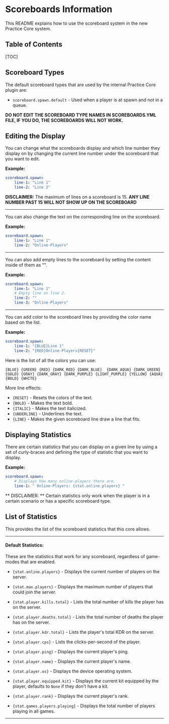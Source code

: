 # Scoreboards Information
This README explains how to use the scoreboard system in the new Practice Core system.

## Table of Contents
[TOC]

## Scoreboard Types
The default scoreboard types that are used by the internal Practice Core plugin are:

- `scoreboard.spawn.default` - Used when a  player is at spawn and not in a queue.

**DO NOT EDIT THE SCOREBOARD TYPE NAMES IN SCOREBOARDS.YML FILE, IF YOU DO, THE SCOREBOARDS WILL NOT WORK.**

## Editing the Display
You can change what the scoreboards display and which
line number they display on by changing the current line number under the scoreboard that you want to edit.

**Example:**
```yaml
scoreboard.spawn:
	line-1: "Line 1"
	line-2: "Line 2"
```

**DISCLAIMER:** The maximum of lines on a scoreboard is 15. **ANY LINE NUMBER PAST 15 WILL NOT SHOW UP ON THE SCOREBOARD**

 ---
You can also change the text on the corresponding line on the scoreboard.

**Example:**
```yaml
scoreboard.spawn:
	line-1: "Line 1"
	line-2: "Online-Players"
```

---
You can also add empty lines to the scoreboard by setting the content inside of them as "".

**Example:**
```yaml
scoreboard.spawn:
    line-1: "Line 1"
    # Empty line on line 2.
    line-2: ""
    line-3: "Online-Players"
```

---
You can add color to the scoreboard lines by providing the color name based on the list.

**Example:**
```yaml
scoreboard.spawn:
    line-1: "{BLUE}Line 1"
    line-2: "{RED}Online-Players{RESET}"
```
Here is the list of all the colors you can use:

`{BLUE} {GREEN} {RED} {DARK_RED} {DARK_BLUE} 
{DARK_AQUA} {DARK_GREEN} {GOLD} {GRAY} {DARK_GRAY}
{DARK_PURPLE} {LIGHT_PURPLE} {YELLOW} {AQUA}
{BOLD} {WHITE}`

More line effects:

- `{RESET}` - Resets the colors of the text.
- `{BOLD}` - Makes the text bold.
- `{ITALIC}` - Makes the text italicized.
- `{UNDERLINE}` - Underlines the text.
- `{LINE}` - Makes the given scoreboard line draw a line that fits.

## Displaying Statistics
There are certain statistics that you can display on a given line by using a set of curly-braces and defining the type of statistic that you want to display.

**Example:**
```yaml
scoreboard.spawn:
	# Displays how many online-players there are.
	line-1: " Online-Players: {stat.online.players} "
```

** DISCLAIMER: ** Certain statistics only work when the player is in a certain scenario or has a specific scoreboard type.

## List of Statistics
This provides the list of the scoreboard statistics that this core allows.

 ---
#### Default Statistics:
These are the statistics that work for any scoreboard, regardless of game-modes that are enabled.
- `{stat.online.players}` - Displays the current number of players on the server.
- `{stat.max.players}` - Displays the maximum number of players that could join the server.

- `{stat.player.kills.total}` - Lists the total number of kills the player has on the server.
- `{stat.player.deaths.total}` - Lists the total number of deaths the player has on the server.
- `{stat.player.kdr.total}` - Lists the player's total KDR on the server.
- `{stat.player.cps}` - Lists the clicks-per-second of the player.
- `{stat.player.ping}` - Displays the current player's ping.
- `{stat.player.name}` - Displays the current player's name.
- `{stat.player.os}` - Displays the device operating system.
- `{stat.player.equipped.kit}` - Displays the current kit equipped by the player, defaults to `None` if they don't have a kit.
- `{stat.player.rank}` - Displays the current player's rank.

- `{stat.games.players.playing}` - Displays the total number of players playing in all games.
---